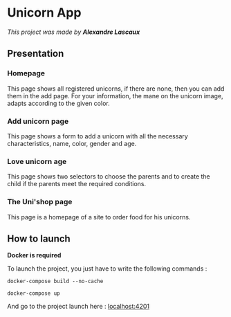 # Unicorn App
*This project was made by **Alexandre Lascaux***
## Presentation
### Homepage
This page shows all registered unicorns, if there are none, then you can add them in the add page.
For your information, the mane on the unicorn image, adapts according to the given color.
### Add unicorn page
This page shows a form to add a unicorn with all the necessary characteristics, name, color, gender and age.
### Love unicorn age
This page shows two selectors to choose the parents and to create the child if the parents meet the required conditions.
### The Uni'shop page
This page is a homepage of a site to order food for his unicorns.

## How to launch
**Docker is required**

To launch the project, you just have to write the following commands :

    docker-compose build --no-cache

    docker-compose up
And go to the project launch here : [localhost:4201](http://localhost:4201/)
